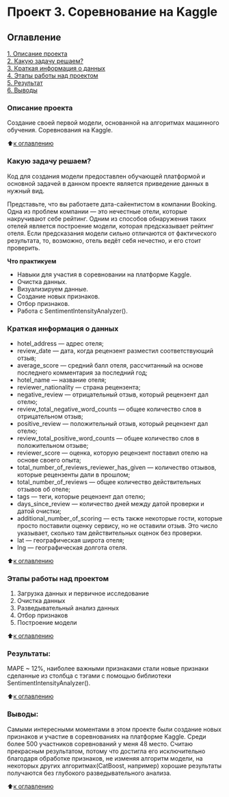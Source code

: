 # Проект 3. Соревнование на Kaggle

## Оглавление  
[1. Описание проекта](https://github.com/wildflax/my_public_repository/tree/main/Projects/Project0/README.md#Описание-проекта)  
[2. Какую задачу решаем?](https://github.com/wildflax/my_public_repository/tree/main/Projects/Project0/README.md#Какую-задачу-решаем)  
[3. Краткая информация о данных](https://github.com/wildflax/my_public_repository/tree/main/Projects/Project0/README.md#Краткая-информация-о-данных)  
[4. Этапы работы над проектом](https://github.com/wildflax/my_public_repository/tree/main/Projects/Project0/README.md#Этапы-работы-над-проектом)  
[5. Результат](https://github.com/wildflax/my_public_repository/tree/main/Projects/Project0/README.md#Результат)    
[6. Выводы](https://github.com/wildflax/my_public_repository/tree/main/Projects/Project0/README.md#Выводы) 

### Описание проекта    
Создание своей первой модели, основанной на алгоритмах машинного обучения. Соревнования на Kaggle.

:arrow_up:[к оглавлению](https://github.com/wildflax/my_public_repository/tree/main/Projects/Project0/README.md#Оглавление)


### Какую задачу решаем?    
Код для создания модели предоставлен обучающей платформой и основной задачей в данном проекте является приведение данных в нужный вид.

Представьте, что вы работаете дата-сайентистом в компании Booking. Одна из проблем компании — это нечестные отели, которые накручивают себе рейтинг. Одним из способов обнаружения таких отелей является построение модели, которая предсказывает рейтинг отеля. Если предсказания модели сильно отличаются от фактического результата, то, возможно, отель ведёт себя нечестно, и его стоит проверить.

**Что практикуем**     
* Навыки для участия в соревновании на платформе Kaggle.
* Очистка данных.
* Визуализируем данные.
* Создание новых признаков.
* Отбор признаков.
* Работа с SentimentIntensityAnalyzer().


### Краткая информация о данных
* hotel_address — адрес отеля;
* review_date — дата, когда рецензент разместил соответствующий отзыв;
* average_score — средний балл отеля, рассчитанный на основе последнего комментария за последний год;
* hotel_name — название отеля;
* reviewer_nationality — страна рецензента;
* negative_review — отрицательный отзыв, который рецензент дал отелю;
* review_total_negative_word_counts — общее количество слов в отрицательном отзыв;
* positive_review — положительный отзыв, который рецензент дал отелю;
* review_total_positive_word_counts — общее количество слов в положительном отзыве;
* reviewer_score — оценка, которую рецензент поставил отелю на основе своего опыта;
* total_number_of_reviews_reviewer_has_given — количество отзывов, которые рецензенты дали в прошлом;
* total_number_of_reviews — общее количество действительных отзывов об отеле;
* tags — теги, которые рецензент дал отелю;
* days_since_review — количество дней между датой проверки и датой очистки;
* additional_number_of_scoring — есть также некоторые гости, которые просто поставили оценку сервису, но не оставили отзыв. Это число указывает, сколько там действительных оценок без проверки.
* lat — географическая широта отеля;
* lng — географическая долгота отеля.
  
:arrow_up:[к оглавлению](https://github.com/wildflax/my_public_repository/tree/main/Projects/Project0/README.md#Оглавление)


### Этапы работы над проектом  
1. Загрузка данных и первичное исследование
2. Очистка данных
3. Разведывательный анализ данных
4. Отбор признаков
5. Построение модели

:arrow_up:[к оглавлению](https://github.com/wildflax/my_public_repository/tree/main/Projects/Project0/README.md#Оглавление)


### Результаты:  
MAPE ~ 12%, наиболее важными признаками стали новые признаки сделанные из столбца с тэгами с помощью библиотеки SentimentIntensityAnalyzer().

:arrow_up:[к оглавлению](https://github.com/wildflax/my_public_repository/tree/main/Projects/Project0/README.md#Оглавление)


### Выводы:  
Самыми интересными моментами в этом проекте были создание новых признаков и участие в соревнованиях на платформе Kaggle. Среди более 500 участников соревнований у меня 48 место. Считаю прекрасным результатом, потому что достигла его исключительно благодаря обработке признаков, не изменяя алгоритм модели, на некоторых других алгоритмах(CatBoost, например) хорошие результаты получаются без глубокого разведывательного анализа.

:arrow_up:[к оглавлению](https://github.com/wildflax/my_public_repository/tree/main/Projects/Project0/README.md#Оглавление)